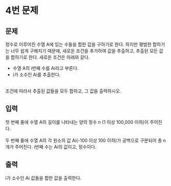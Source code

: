 # 4번 문제
## 문제
정수로 이루어진 수열 A에 있는 수들을 합한 값을 구하기로 한다. 하지만 평범한 합하기는 너무 쉽게 구해지기 때문에, 새로운 조건을 추가하여 값을 추출하고, 추출된 모든 값을 합하기로 한다. 새로운 조건은 아래와 같다.
- 수열 A의 i번째 수를 Ai라고 부른다.
- i가 소수인 Ai를 추출한다.
<br><br>

조건에 따라서 추출된 값들을 모두 합하고, 그 값을 출력하시오.

## 입력
첫 번째 줄에 수열 A의 길이를 나타내는 양의 정수 n (1 이상 100,000 이하)이 주어진다.
<br><br>
두 번째 줄에 수열 A의 각 원소의 값 Ai(-100 이상 100 이하)가 공백으로 구분되어 총 n개가 주어진다. i번째 수는 Ai의 값이고, 정수이다.

## 출력
i가 소수인 Ai 값들을 합한 값을 출력한다.